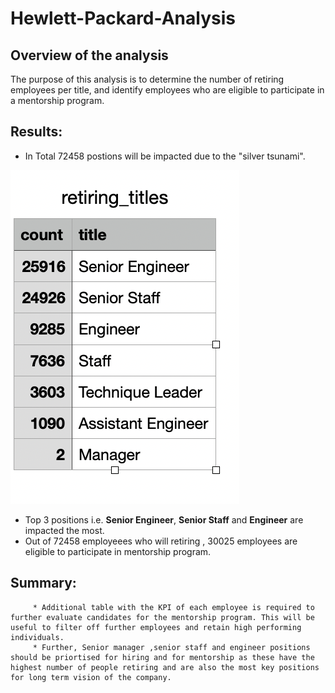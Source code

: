 # Hewlett-Packard-Analysis

## Overview of the analysis
       
The purpose of this analysis is to determine the number of retiring employees per title, and identify employees who are eligible to participate in a mentorship program.

## Results:
   *  In Total  72458 postions will be impacted due to the "silver tsunami".

  ![IMAGE](COUNT_TITLE.png)
     
   *  Top 3 positions i.e. **Senior Engineer**, **Senior Staff** and **Engineer** are impacted the most.
   *  Out of 72458 employeees who will retiring , 30025 employees are eligible to participate in mentorship program.

## Summary:
         * Additional table with the KPI of each employee is required to further evaluate candidates for the mentorship program. This will be useful to filter off further employees and retain high performing individuals.
         * Further, Senior manager ,senior staff and engineer positions should be priortised for hiring and for mentorship as these have the highest number of people retiring and are also the most key positions for long term vision of the company. 
       
       
